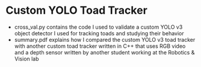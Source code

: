 # Custom YOLO Toad Tracker 

- cross_val.py contains the code I used to validate a custom YOLO v3 object detector I used for tracking toads and studying their behavior
- summary.pdf explains how I compared the custom YOLO v3 toad tracker with another custom toad tracker written in C++ that uses RGB video and a depth sensor written by another student working at the Robotics & Vision lab
